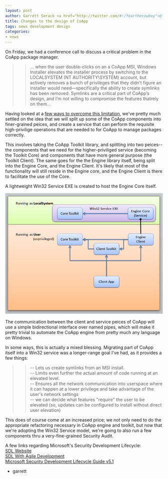 ```yaml
---
layout: post
author: Garrett Serack <a href="http://twitter.com/#!/fearthecowboy">@fearthecowboy</a>
title: Changes to the design of CoApp
tags: news development design
categories:
- news
---
```

On Friday, we had a conference call to discuss a critical problem in the CoApp package manager.

>> ... when the user double-clicks on an a CoApp MSI, Windows Installer 
>> elevates the installer process by switching to the LOCALSYSTEM (NT AUTHORITY\SYSTEM) 
>> account, but actively removes a bunch of privileges that they didn’t figure an 
>> installer would need—specifically the ability to create symlinks has been 
>> removed. Symlinks are a critical part of CoApp’s design, and I’m not willing
>> to compromise the features thatrely on them...

Having looked at a [few ways to overcome this limitation](https://github.com/coapp/coapp.org/wiki/Coapp-engine---engine-as-a-service-redesign), we've pretty much settled on the idea
that we will split up some of the CoApp components into finer-grained peices, and create a service that can perform
the requisite high-privilige operations that are needed to for CoApp to manage packages correctly.

This involves taking the CoApp Toolkit library, and splitting into two peices--the components that we need for the higher-priviliged service
(becoming the Toolkit Core) and components that have more general purpose (the Toolkit Client). The same goes for the the Engine library itself,
being split into the Engine Core, and the Engine Client. It's likely that most of the functionality will still reside in the
Engine core, and the Engine Client is there to facilitate the use of the Core.

A lightweight Win32 Service EXE is created to host the Engine Core itself.

<p class="ScrollImage"><img src="/images/blog/service.png" title="service components" alt="service components" /></p>

The communication between the client and service peices of CoApp will use a simple bidirectional interface over named pipes, which will 
make it pretty trivial to automate the CoApp engine from pretty much any language on Windows.

In some ways, this is actually a mixed blessing. Migrating part of CoApp itself into a Win32 service was a longer-range goal I've had, as it provides a few things:

>>  -- Lets us create symlinks from an MSI install.<br>
>>  -- Limits even further the actual amount of code running at an elevated level.<br>
>>  -- Ensures all the network communication into userspace where it can happen at a lower privilege and take advantage of the user's network settings<br>
>>  -- we can decide what features "require" the user to be elevated (so, updates can be configured to install without direct user elevation)<br>
>> 

This does of course come at an increased price; we not only need to do the appropriate refactoring necessary in CoApp engine and toolkit,
but now that we're adopting the Win32 Service model, we're going to also run a few components thru a very-fine-grained Security Audit.

A few links regarding Microsoft's Security Development Lifecycle:<br>
[SDL Website](http://www.microsoft.com/security/sdl/default.aspx)<br>
[SDL With Agile Development](http://www.microsoft.com/security/sdl/discover/sdlagile.aspx)<br>
[Microsoft Security Development Lifecycle Guide v5.1](http://www.microsoft.com/downloads/info.aspx?na=41&srcfamilyid=e5ff2f9d-7e72-485a-9ec0-5d6d076a8807&srcdisplaylang=en&u=http%3a%2f%2fdownload.microsoft.com%2fdownload%2f2%2f1%2f4%2f21496F7B-3977-4F20-8621-F24F43212406%2fMicrosoft%20SDL_Version%205.1.docx)<br>
    
- garrett